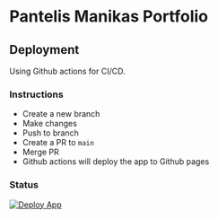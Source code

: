 # Pantelis Manikas Portfolio

## Deployment

Using Github actions for CI/CD.

### Instructions

- Create a new branch
- Make changes
- Push to branch
- Create a PR to `main`
- Merge PR
- Github actions will deploy the app to Github pages

### Status

[![Deploy App](https://github.com/pmanikas/ng-dev-porfolio/actions/workflows/release.yml/badge.svg)](https://github.com/pmanikas/ng-dev-porfolio/actions/workflows/release.yml)
